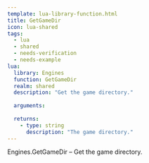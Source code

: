 ```yaml
---
template: lua-library-function.html
title: GetGameDir
icon: lua-shared
tags:
  - lua
  - shared
  - needs-verification
  - needs-example
lua:
  library: Engines
  function: GetGameDir
  realm: shared
  description: "Get the game directory."
  
  arguments:
  
  returns:
    - type: string
      description: "The game directory."
---
```


<div class="lua__search__keywords">
Engines.GetGameDir &#x2013; Get the game directory.
</div>
